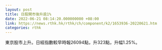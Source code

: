 ```yaml
---
layout: post
title: 日股開市後升逾1%
date: 2022-06-21 08:14:20.000000000 +08:00
link: https://news.rthk.hk/rthk/ch/component/k2/1653936-20220621.htm
categories: rthk
---
```


東京股市上升。日經指數較早時報26094點，升323點，升幅1.25%。
